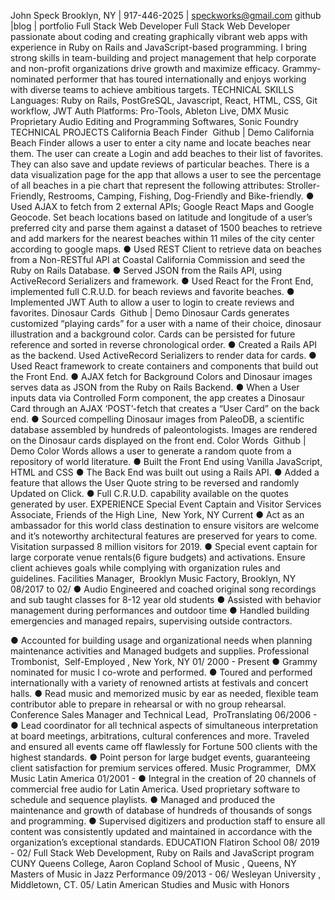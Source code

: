John Speck
Brooklyn, NY | 917-446-2025 | speckworks@gmail.com
github​ | ​blog​ | ​portfolio
Full Stack Web Developer
Full Stack Web Developer passionate about coding and creating graphically vibrant web apps with experience in Ruby on
Rails and JavaScript-based programming. I bring strong skills in team-building and project management that help
corporate and non-profit organizations drive growth and maximize efficacy. Grammy-nominated performer that has toured
internationally and enjoys working with diverse teams to achieve ambitious targets.
TECHNICAL SKILLS
Languages: ​Ruby on Rails, PostGreSQL, Javascript, React, HTML, CSS, Git workflow, JWT Auth
Platforms: ​Pro-Tools, Ableton Live, DMX Music Proprietary Audio Editing and Programming Softwares, Sonic Foundry
TECHNICAL PROJECTS
California Beach Finder ​ ​Github​ | ​Demo
California Beach Finder allows a user to enter a city name and locate beaches near them. The user can create a Login
and add beaches to their list of favorites. They can also save and update reviews of particular beaches. There is a data
visualization page for the app that allows a user to see the percentage of all beaches in a pie chart that represent the
following attributes: Stroller-Friendly, Restrooms, Camping, Fishing, Dog-Friendly and Bike-friendly.
● Used AJAX to fetch from 2 external APIs; Google React Maps and Google Geocode. Set beach locations based on
latitude and longitude of a user’s preferred city and parse them against a dataset of 1500 beaches to retrieve and
add markers for the nearest beaches within 11 miles of the city center according to google maps.
● Used REST Client to retrieve data on beaches from a Non-RESTful API at ​Coastal California Commission​ and seed
the Ruby on Rails Database.
● Served JSON from the Rails API, using ActiveRecord Serializers and framework.
● Used React for the Front End, implemented full C.R.U.D. for beach reviews and favorite beaches.
● Implemented JWT Auth to allow a user to login to create reviews and favorites.
Dinosaur Cards ​ ​Github​ | ​Demo
Dinosaur Cards generates customized “playing cards” for a user with a name of their choice, dinosaur illustration and a
background color. Cards can be persisted for future reference and sorted in reverse chronological order.
● Created a Rails API as the backend. Used ActiveRecord Serializers to render data for cards.
● Used React framework to create containers and components that build out the Front End.
● AJAX fetch for Background Colors and Dinosaur images serves data as JSON from the Ruby on Rails Backend.
● When a User inputs data via Controlled Form component, the app creates a Dinosaur Card through an AJAX
‘POST’-fetch that creates a “User Card” on the back end.
● Sourced compelling Dinosaur images from ​PaleoDB​, a scientific database assembled by hundreds of
paleontologists. Images are rendered on the Dinosaur cards displayed on the front end.
Color Words ​ ​Github​ | ​Demo
Color Words allows a user to generate a random quote from a repository of world literature.
● Built the Front End using Vanilla JavaScript, HTML and CSS
● The Back End was built out using a Rails API.
● Added a feature that allows the User Quote string to be reversed and randomly Updated on Click.
● Full C.R.U.D. capability available on the quotes generated by user.
EXPERIENCE
Special Event Captain and Visitor Services Associate, ​ Friends of the High Line, ​ New York, NY Current
● Act as an ambassador for this world class destination to ensure visitors are welcome and it’s noteworthy architectural
features are preserved for years to come. Visitation surpassed 8 million visitors for 2019.
● Special event captain for large corporate venue rentals(6 figure budgets) and activations. Ensure client achieves
goals while complying with organization rules and guidelines.
Facilities Manager, ​ Brooklyn Music Factory, ​Brooklyn, NY 08/2017 to 02/
● Audio Engineered and coached original song recordings and sub taught classes for 8-12 year old students
● Assisted with behavior management during performances and outdoor time
● Handled building emergencies and managed repairs, supervising outside contractors.

● Accounted for building usage and organizational needs when planning maintenance activities and
Managed budgets and supplies.
Professional Trombonist, ​ Self-Employed ​, New York, NY 01/ 2000 - Present
● Grammy nominated for music I co-wrote and performed.
● Toured and performed internationally with a variety of renowned artists at festivals and concert halls.
● Read music and memorized music by ear as needed, flexible team contributor able to prepare in rehearsal or with no
group rehearsal.
Conference Sales Manager and Technical Lead, ​ ProTranslating 06/2006 -
● Lead coordinator for all technical aspects of simultaneous interpretation at board meetings, arbitrations, cultural
conferences and more. Traveled and ensured all events came off flawlessly for Fortune 500 clients with the highest
standards.
● Point person for large budget events, guaranteeing client satisfaction for premium services offered.
Music Programmer, ​ DMX Music Latin America 01/2001 -
● Integral in the creation of 20 channels of commercial free audio for Latin America. Used proprietary software to
schedule and sequence playlists.
● Managed and produced the maintenance and growth of database of hundreds of thousands of songs and
programming.
● Supervised digitizers and production staff to ensure all content was consistently updated and maintained in
accordance with the organization’s exceptional standards.
EDUCATION
Flatiron School 08/ 2019 - 02/
Full Stack Web Development, Ruby on Rails and JavaScript program
CUNY Queens College, Aaron Copland School of Music ​, Queens, NY
Masters of Music in Jazz Performance 09/2013 - 06/
Wesleyan University ​, Middletown, CT. 05/
Latin American Studies and Music with Honors